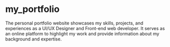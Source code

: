 # my_portfolio
The personal portfolio website showcases my skills, projects, and experiences as a UI/UX Designer and Front-end web developer. It serves as an online platform to highlight my work and provide information about my background and expertise.
